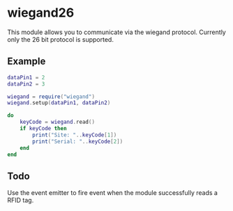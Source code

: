 # wiegand26

This module allows you to communicate via the wiegand protocol. Currently only the 26 bit protocol is supported.

## Example

```lua
dataPin1 = 2
dataPin2 = 3

wiegand = require("wiegand")
wiegand.setup(dataPin1, dataPin2)

do
	keyCode = wiegand.read()
	if keyCode then
		print("Site: "..keyCode[1])
		print("Serial: "..keyCode[2])
	end
end
```

## Todo

Use the event emitter to fire event when the module successfully reads a RFID tag.
